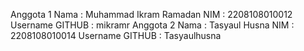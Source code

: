 Anggota 1
Nama            : Muhammad Ikram Ramadan
NIM             : 2208108010012
Username GITHUB : mikramr
Anggota 2
Nama            : Tasyaul Husna
NIM             : 2208108010014
Username GITHUB : Tasyaulhusna
